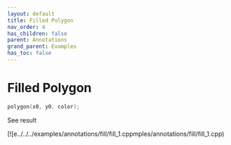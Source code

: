 ```yaml
---
layout: default
title: Filled Polygon
nav_order: 4
has_children: false
parent: Annotations
grand_parent: Examples
has_toc: false
---
```

# Filled Polygon

```cpp
polygon(x0, y0, color);
```


See result

[![e../../../examples/annotations/fill/fill_1.cppmples/annotations/fill/fill_1.cpp)





